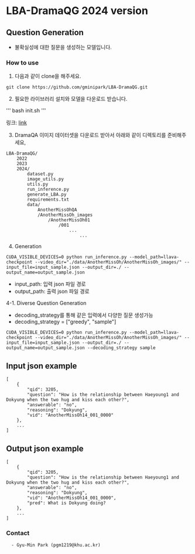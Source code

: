 # LBA-DramaQG 2024 version

## Question Generation

- 불확실성에 대한 질문을 생성하는 모델입니다.

### How to use

1. 다음과 같이 clone을 해주세요.

```
git clone https://github.com/gminipark/LBA-DramaQG.git

```

2. 필요한 라이브러리 설치와 모델을 다운로드 받습니다.

'''
bash init.sh
'''

링크: [link](http://gofile.me/5YLyZ/MgHW975A)

3. DramaQA 이미지 데이터셋을 다운로드 받아서 아래와 같이 디렉토리를 준비해주세요,

```
LBA-DramaQG/
    2022
    2023
    2024/
        dataset.py
	    image_utils.py
        utils.py
	    run_inference.py
	    generate_LBA.py
	    requirements.txt
	    data/
	        AnotherMissOhQA
  		    /AnotherMissOh_images
		        /AnotherMissOh01
			        /001
                        ...
                        	...

```

4. Generation

```
CUDA_VISIBLE_DEVICES=0 python run_inference.py --model_path=llava-checkpoint --video_dir="./data/AnotherMissOh/AnotherMissOh_images/" --input_file=input_sample.json --output_dir=./ --output_name=output_sample.json                       
```

- input_path: 입력 json 파일 경로
- output_path: 출력 json 파일 경로

4-1. Diverse Question Generation

- decoding_strategy를 통해 같은 입력에서 다양한 질문 생성가능
- decoding_strategy = ["greedy", "sample"]

```
CUDA_VISIBLE_DEVICES=0 python run_inference.py --model_path=llava-checkpoint --video_dir="./data/AnotherMissOh/AnotherMissOh_images/" --input_file=input_sample.json --output_dir=./ --output_name=output_sample.json --decoding_strategy sample
```

## Input json example

```
[
    {
        "qid": 3205,
        "question": "How is the relationship between Haeyoung1 and Dokyung when the two hug and kiss each other?",
        "answerable": "no",
        "reasoning": "Dokyung",
        "vid": "AnotherMissOh14_001_0000"
    },
    ...
]
```

## Output json example

```
[
    {
        "qid": 3205,
        "question": "How is the relationship between Haeyoung1 and Dokyung when the two hug and kiss each other?",
        "answerable": "no",
        "reasoning": "Dokyung",
        "vid": "AnotherMissOh14_001_0000",
        "pred": What is Dokyung doing?
    },
    ...
]
```

### Contact

      - Gyu-Min Park (pgm1219@khu.ac.kr)
